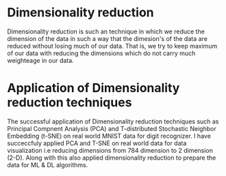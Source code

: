# Dimensionality reduction
 Dimensionality reduction is such an technique in which we reduce the dimension of the data in such a way that the dimesion's of the data are reduced without losing much of our data. That is, we try to keep maximum of our data with reducing the dimensions which do not carry much weighteage in our data.  

# Application of Dimensionality reduction techniques
 The successful application of Dimensionality reduction techniques such as Principal Compnent Analysis (PCA) and T-distributed Stochastic Neighbor Embedding (t-SNE) on real world MNIST data for digit recognizer. 
I have succeccfuly applied PCA and T-SNE on real world data for data visualization i.e reducing dimensions from 784 dimension to 2 dimension (2-D). Along with this also applied dimensionality reduction to prepare the data for ML & DL algorithms.


